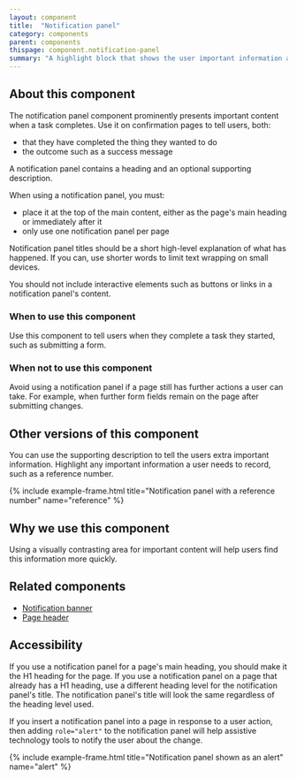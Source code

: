 ```yaml
---
layout: component
title:  "Notification panel"
category: components
parent: components
thispage: component.notification-panel
summary: "A highlight block that shows the user important information after they have completed a task, such as a success message"
---
```


## About this component

The notification panel component prominently presents important content when a task completes. Use it on confirmation pages to tell users, both:

* that they have completed the thing they wanted to do 
* the outcome such as a success message

A notification panel contains a heading and an optional supporting description.

When using a notification panel, you must:

- place it at the top of the main content, either as the page's main heading or immediately after it
- only use one notification panel per page

Notification panel titles should be a short high-level explanation of what has happened. If you can, use shorter words to limit text wrapping on small devices.

You should not include interactive elements such as buttons or links in a notification panel's content.

### When to use this component

Use this component to tell users when they complete a task they started, such as submitting a form.

### When not to use this component

Avoid using a notification panel if a page still has further actions a user can take. For example, when further form fields remain on the page after submitting changes.

## Other versions of this component

You can use the supporting description to tell the users extra important information. Highlight any important information a user needs to record, such as a reference number.

{% include example-frame.html title="Notification panel with a reference number" name="reference" %}

## Why we use this component

Using a visually contrasting area for important content will help users find this information more quickly.

## Related components

* [Notification banner](/components/notification-banner/)
* [Page header](/components/page-header/)

## Accessibility

If you use a notification panel for a page's main heading, you should make it the H1 heading for the page. If you use a notification panel on a page that already has a H1 heading, use a different heading level for the notification panel's title. The notification panel's title will look the same regardless of the heading level used.

If you insert a notification panel into a page in response to a user action, then adding `role="alert"` to the notification panel will help assistive technology tools to notify the user about the change.

{% include example-frame.html title="Notification panel shown as an alert" name="alert" %}
